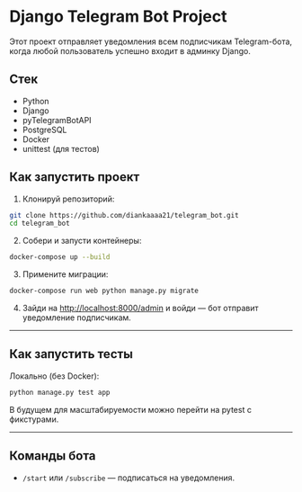 # Django Telegram Bot Project

Этот проект отправляет уведомления всем подписчикам Telegram-бота, когда любой пользователь успешно входит в админку Django.

## Стек

* Python
* Django
* pyTelegramBotAPI
* PostgreSQL
* Docker
* unittest (для тестов)

## Как запустить проект

1. Клонируй репозиторий:

```bash
git clone https://github.com/diankaaaa21/telegram_bot.git
cd telegram_bot
```

2. Собери и запусти контейнеры:

```bash
docker-compose up --build
```

3. Примените миграции:

```bash
docker-compose run web python manage.py migrate
```

4. Зайди на [http://localhost:8000/admin](http://localhost:8000/admin) и войди — бот отправит уведомление подписчикам.

---

## Как запустить тесты

Локально (без Docker):

```bash
python manage.py test app
```
В будущем для масштабируемости можно перейти на pytest с фикстурами.

---

## Команды бота

* `/start` или `/subscribe` — подписаться на уведомления.


